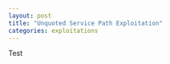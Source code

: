 ```yaml
---
layout: post  
title: "Unquoted Service Path Exploitation"  
categories: exploitations  
---
```


Test
